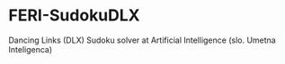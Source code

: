 # FERI-SudokuDLX
Dancing Links (DLX) Sudoku solver at Artificial Intelligence (slo. Umetna Inteligenca) 
